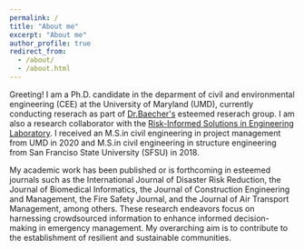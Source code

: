 ```yaml
---
permalink: /
title: "About me"
excerpt: "About me"
author_profile: true
redirect_from: 
  - /about/
  - /about.html
---
```


Greeting! I am a Ph.D. candidate in the deparment of civil and environmental engineering (CEE) at the University of Maryland (UMD), currently conducting reserach as part of [Dr.Baecher's](https://cee.umd.edu/clark/faculty/244/Gregory-B-Baecher) esteemed reserach group. I am also a research collaborator with the 
[Risk-Informed Solutions in Engineering Laboratory](https://riselab.umd.edu/). I received an M.S.in civil engineering in project management from UMD in 2020 and M.S.in civil engineering in structure engineering from San Franciso State University (SFSU) in 2018. 

My academic work has been published or is forthcoming in esteemed journals such as the International Journal of Disaster Risk Reduction, the Journal of Biomedical Informatics, the Journal of Construction Engineering and Management, the Fire Safety Journal, and the Journal of Air Transport Management, among others. These research endeavors focus on harnessing crowdsourced information to enhance informed decision-making in emergency management. My overarching aim is to contribute to the establishment of resilient and sustainable communities. 




